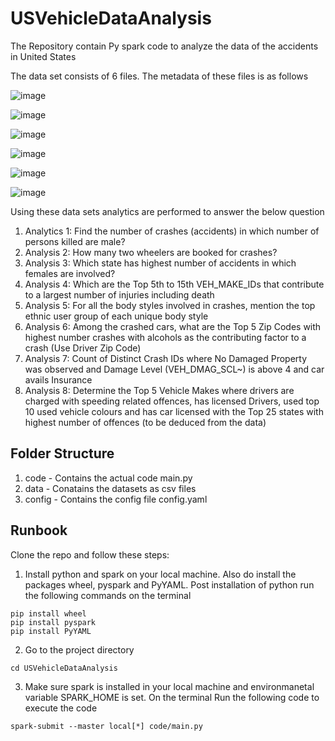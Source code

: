 # USVehicleDataAnalysis
The Repository contain Py spark code to analyze the data of the accidents in United States


The data set consists of 6 files. The metadata of these files is as follows


![image](https://user-images.githubusercontent.com/42976192/216846174-98bfb1f7-1963-4403-ac75-c75f5fd6fd93.png)


![image](https://user-images.githubusercontent.com/42976192/216846201-059b4685-b8c0-4e02-b849-f3c5696c800b.png)


![image](https://user-images.githubusercontent.com/42976192/216846215-33ff1af3-5e22-42b5-8dda-ee4a8dc43927.png)


![image](https://user-images.githubusercontent.com/42976192/216846223-07347aa8-add5-4eb9-9941-eb4a70751809.png)


![image](https://user-images.githubusercontent.com/42976192/216846257-0d097783-6a90-46d4-a95b-ce1b1e3ff10e.png)


![image](https://user-images.githubusercontent.com/42976192/216846281-2ea6b508-1ac5-4c0a-89cd-b6449051c78a.png)


Using these data sets analytics are performed to answer the below question

1.	Analytics 1: Find the number of crashes (accidents) in which number of persons killed are male?
2.	Analysis 2: How many two wheelers are booked for crashes? 
3.	Analysis 3: Which state has highest number of accidents in which females are involved? 
4.	Analysis 4: Which are the Top 5th to 15th VEH_MAKE_IDs that contribute to a largest number of injuries including death
5.	Analysis 5: For all the body styles involved in crashes, mention the top ethnic user group of each unique body style  
6.	Analysis 6: Among the crashed cars, what are the Top 5 Zip Codes with highest number crashes with alcohols as the contributing factor to a crash (Use Driver Zip Code)
7.	Analysis 7: Count of Distinct Crash IDs where No Damaged Property was observed and Damage Level (VEH_DMAG_SCL~) is above 4 and car avails Insurance
8.	Analysis 8: Determine the Top 5 Vehicle Makes where drivers are charged with speeding related offences, has licensed Drivers, used top 10 used vehicle colours and has car licensed with the Top 25 states with highest number of offences (to be deduced from the data)

## Folder Structure
1. code - Contains the actual code main.py
2. data - Conatains the datasets as csv files
3. config - Contains the config file config.yaml 

## Runbook

Clone the repo and follow these steps:


1. Install python and spark on your local machine. Also do install the packages wheel, pyspark and PyYAML.
Post installation of python run the following commands on the terminal
```
pip install wheel
pip install pyspark
pip install PyYAML
```
2. Go to the project directory
```
cd USVehicleDataAnalysis
```
3. Make sure spark is installed in your local machine and environmanetal variable SPARK_HOME is set. On the terminal Run the following code to execute the code

```
spark-submit --master local[*] code/main.py
```
